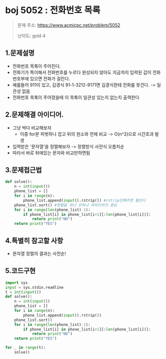 # boj 5052 : 전화번호 목록
> 문제 주소: https://www.acmicpc.net/problem/5052
> 
> 난이도: gold 4

## 1.문제설명
- 전화번호 목록이 주어진다.
- 전화기가 특이해서 전화번호를 누르다 완성되지 않아도 지금까지 입력된 값이 전화번호부에 있으면 전화가 걸린다.
- 예를들어 911이 있고, 김경식 91-1-3212-9171면 김경식한테 전화를 못건다. -> 일관성 없음
- 전화번호 목록이 주어졌을때 이 목록이 일관성 있는지 없는지 출력한다
## 2.문제해결 아이디어.
- 그냥 싹다 비교해보자
  - 이중 for문 피벗하나 잡고 뒤의 원소와 전체 비교 -> O(n^2)으로 시간초과 발생
- 입력받은 '문자열'을 정렬해보자 -> 정렬방식 사전식 오름차순
- 따라서 바로 뒤에있는 문자와 비교만하면됨
## 3.문제접근법
```python
def solve():
    n = int(input())
    phone_list = []
    for i in range(n):
        phone_list.append(input().rstrip()) #rstrip안해주면 틀린다
    phone_list.sort() #정렬을 하냐 안하냐 아이디어가 중요
    for i in range(len(phone_list)-1):
        if phone_list[i] in phone_list[i+1][:len(phone_list[i])]:
            return print("NO")
    return print("YES")
```
## 4.특별히 참고할 사항
- 문자열 정렬의 결과는 사전순!
## 5.코드구현
``` python
import sys
input = sys.stdin.readline
t = int(input())
def solve():
    n = int(input())
    phone_list = []
    for i in range(n):
        phone_list.append(input().rstrip())
    phone_list.sort()
    for i in range(len(phone_list)-1):
        if phone_list[i] in phone_list[i+1][:len(phone_list[i])]:
            return print("NO")
    return print("YES")

for _ in range(t):
    solve()
```